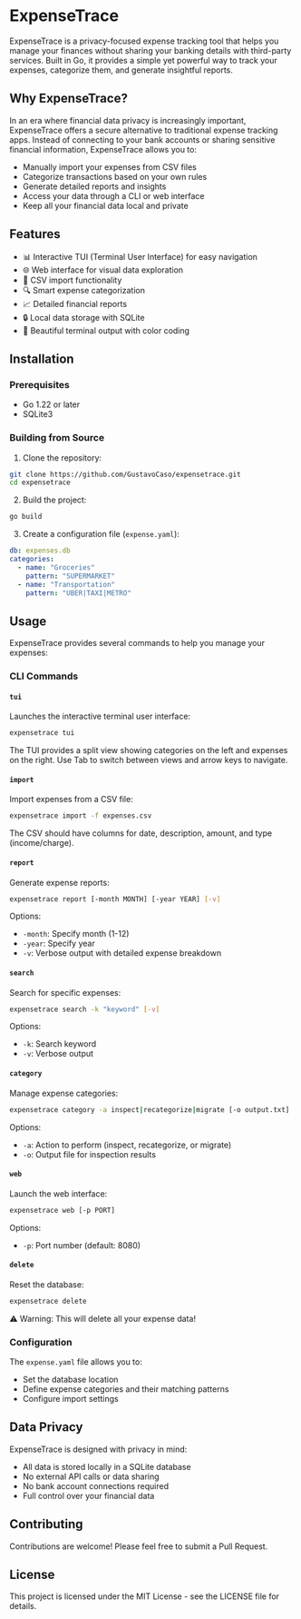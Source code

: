 # ExpenseTrace

ExpenseTrace is a privacy-focused expense tracking tool that helps you manage your finances without sharing your banking details with third-party services. Built in Go, it provides a simple yet powerful way to track your expenses, categorize them, and generate insightful reports.

## Why ExpenseTrace?

In an era where financial data privacy is increasingly important, ExpenseTrace offers a secure alternative to traditional expense tracking apps. Instead of connecting to your bank accounts or sharing sensitive financial information, ExpenseTrace allows you to:

- Manually import your expenses from CSV files
- Categorize transactions based on your own rules
- Generate detailed reports and insights
- Access your data through a CLI or web interface
- Keep all your financial data local and private

## Features

- 📊 Interactive TUI (Terminal User Interface) for easy navigation
- 🌐 Web interface for visual data exploration
- 📝 CSV import functionality
- 🔍 Smart expense categorization
- 📈 Detailed financial reports
- 🔒 Local data storage with SQLite
- 🎨 Beautiful terminal output with color coding

## Installation

### Prerequisites

- Go 1.22 or later
- SQLite3

### Building from Source

1. Clone the repository:
```bash
git clone https://github.com/GustavoCaso/expensetrace.git
cd expensetrace
```

2. Build the project:
```bash
go build
```

3. Create a configuration file (`expense.yaml`):
```yaml
db: expenses.db
categories:
  - name: "Groceries"
    pattern: "SUPERMARKET"
  - name: "Transportation"
    pattern: "UBER|TAXI|METRO"
```

## Usage

ExpenseTrace provides several commands to help you manage your expenses:

### CLI Commands

#### `tui`
Launches the interactive terminal user interface:
```bash
expensetrace tui
```
The TUI provides a split view showing categories on the left and expenses on the right. Use Tab to switch between views and arrow keys to navigate.

#### `import`
Import expenses from a CSV file:
```bash
expensetrace import -f expenses.csv
```
The CSV should have columns for date, description, amount, and type (income/charge).

#### `report`
Generate expense reports:
```bash
expensetrace report [-month MONTH] [-year YEAR] [-v]
```
Options:
- `-month`: Specify month (1-12)
- `-year`: Specify year
- `-v`: Verbose output with detailed expense breakdown

#### `search`
Search for specific expenses:
```bash
expensetrace search -k "keyword" [-v]
```
Options:
- `-k`: Search keyword
- `-v`: Verbose output

#### `category`
Manage expense categories:
```bash
expensetrace category -a inspect|recategorize|migrate [-o output.txt]
```
Options:
- `-a`: Action to perform (inspect, recategorize, or migrate)
- `-o`: Output file for inspection results

#### `web`
Launch the web interface:
```bash
expensetrace web [-p PORT]
```
Options:
- `-p`: Port number (default: 8080)

#### `delete`
Reset the database:
```bash
expensetrace delete
```
⚠️ Warning: This will delete all your expense data!

### Configuration

The `expense.yaml` file allows you to:
- Set the database location
- Define expense categories and their matching patterns
- Configure import settings

## Data Privacy

ExpenseTrace is designed with privacy in mind:
- All data is stored locally in a SQLite database
- No external API calls or data sharing
- No bank account connections required
- Full control over your financial data

## Contributing

Contributions are welcome! Please feel free to submit a Pull Request.

## License

This project is licensed under the MIT License - see the LICENSE file for details.
